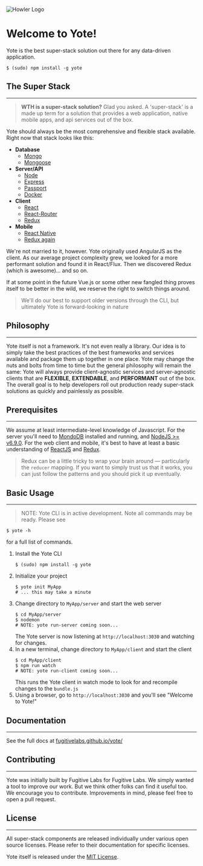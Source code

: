 ![Howler Logo](https://s3.amazonaws.com/fugitive-labs/yote/Howler-02.png)

Welcome to Yote!
======

Yote is the best super-stack solution out there for any data-driven application.  

```
$ (sudo) npm install -g yote
```



## The Super Stack
****  

> **WTH is a super-stack solution?**  Glad you asked.  A 'super-stack' is a made up term for a solution that provides a web application, native mobile apps, and api services out of the box.

Yote should always be the most comprehensive and flexible stack available. Right now that stack looks like this:

- **Database**
  * [Mongo](http://www.mongodb.org/)
  * [Mongoose](http://mongoosejs.com/)
- **Server/API**
  * [Node](https://nodejs.org/)
  * [Express](http://expressjs.com/)
  * [Passport](http://passportjs.org/)
  * [Docker](https://www.docker.com/)
- **Client**
  * [React](https://reactjs.com/)
  * [React-Router](https://reacttraining.com/react-router/)
  * [Redux](https://redux.js.org/)
- **Mobile**
  * [React Native](http://www.reactnative.com/)
  * [Redux again](https://redux.js.org/)

We're not married to it, however. Yote originally used AngularJS as the client. As our average project complexity grew, we looked for a more performant solution and found it in React/Flux. Then we discovered Redux (which is awesome)... and so on.

If at some point in the future Vue.js or some other new fangled thing proves itself to be better in the wild, we reserve the right to switch things around.  

> We'll do our best to support older versions through the CLI, but ultimately Yote is forward-looking in nature



## Philosophy
****

Yote itself is not a framework. It's not even really a library. Our idea is to simply take the best practices of the best frameworks and services available and package them up together in one place. Yote may change the nuts and bolts from time to time but the general philosophy will remain the same: Yote will always provide client-agnostic services and server-agnostic clients that are **FLEXIBLE**, **EXTENDABLE**, and **PERFORMANT** out of the box.  The overall goal is to help developers roll out production ready super-stack solutions as quickly and painlessly as possible.  




## Prerequisites
****

We assume at least intermediate-level knowledge of Javascript. For the server you'll need to [MondoDB](https://docs.mongodb.com/master/tutorial/install-mongodb-on-os-x/?_ga=1.204328082.326616756.1489430903) installed and running, and [NodeJS >= v6.9.0](https://nodejs.org/en/). For the web client and mobile, it's best to have at least a basic understanding of [ReactJS](https://reactjs.com/) and [Redux](https://redux.js.org/).  
> Redux can be a little tricky to wrap your brain around &mdash; particularly the `reducer` mapping. If you want to simply trust us that it works, you can just follow the patterns and you should pick it up eventually.  


## Basic Usage
****

> NOTE: Yote CLI is in active development.  Note all commands may be ready.  Please see
  ```
  $ yote -h
  ```
  for a full list of commands.

1. Install the Yote CLI
    ```
    $ (sudo) npm install -g yote
    ```
1. Initialize your project
    ```
    $ yote init MyApp
    # ... this may take a minute
    ```
1. Change directory to `MyApp/server` and start the web server
    ```
    $ cd MyApp/server
    $ nodemon
    # NOTE: yote run-server coming soon...
    ```    
    The Yote server is now listening at `http://localhost:3030` and watching for changes.   
1. In a new terminal, change directory to `MyApp/client` and start the client
    ```
    $ cd MyApp/client
    $ npm run watch
    # NOTE: yote run-client coming soon...
    ```
    This runs the Yote client in watch mode to look for and recompile changes to the `bundle.js`
1. Using a browser, go to `http://localhost:3030` and you'll see "Welcome to Yote!"


## Documentation
****

See the full docs at [fugitivelabs.github.io/yote/](https://fugitivelabs.github.io/yote/)


## Contributing
****

Yote was initially built by Fugitive Labs for Fugitive Labs. We simply wanted a tool to improve our work. But we think other folks can find it useful too.  We encourage you to contribute. Improvements in mind, please feel free to open a pull request.


## License
****

All super-stack components are released individually under various open source licenses.  Please refer to their documentation for specific licenses.

Yote itself is released under the [MIT License](http://www.opensource.org/licenses/MIT).
